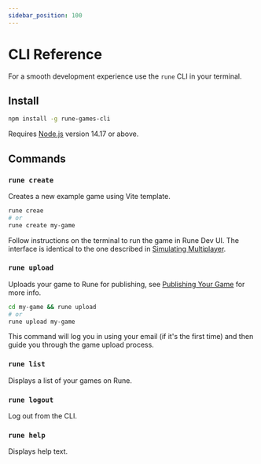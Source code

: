 ```yaml
---
sidebar_position: 100
---
```


# CLI Reference

For a smooth development experience use the `rune` CLI in your terminal.

## Install

```bash
npm install -g rune-games-cli
```

Requires [Node.js](https://nodejs.org/en/download/) version 14.17 or above.

## Commands

### `rune create`

Creates a new example game using Vite template.

```bash
rune creae
# or
rune create my-game
```

Follow instructions on the terminal to run the game in Rune Dev UI. The interface is identical to the one described in [Simulating Multiplayer](simulating-multiplayer.md).

### `rune upload`

Uploads your game to Rune for publishing, see [Publishing Your Game](publishing-your-game.md) for more info.

```bash
cd my-game && rune upload
# or
rune upload my-game
```

This command will log you in using your email (if it's the first time) and then guide you through the game upload process.

### `rune list`

Displays a list of your games on Rune.

### `rune logout`

Log out from the CLI.

### `rune help`

Displays help text.
